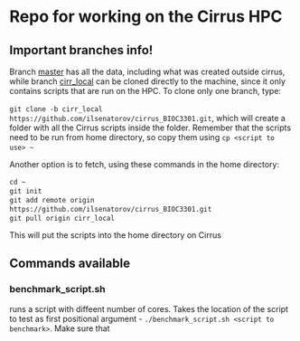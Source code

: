 # Repo for working on the Cirrus HPC

## Important branches info!

Branch [master](https://github.com/ilsenatorov/cirrus_BIOC3301/tree/master) has all the data, including what was created outside cirrus, while branch [cirr_local](https://github.com/ilsenatorov/cirrus_BIOC3301/tree/cirr_local) can be cloned directly to the machine, since it only contains scripts that are run on the HPC. To clone only one branch, type:

`git clone -b cirr_local https://github.com/ilsenatorov/cirrus_BIOC3301.git`, which will create a folder with all the Cirrus scripts inside the folder. Remember that the scripts need to be run from home directory, so copy them using `cp <script to use> ~`

Another option is to fetch, using these commands in the home directory:
```
cd ~
git init
git add remote origin https://github.com/ilsenatorov/cirrus_BIOC3301.git
git pull origin cirr_local
```
This will put the scripts into the home directory on Cirrus

## Commands available

### benchmark_script.sh

runs a script with diffeent number of cores. Takes the location of the script to test as first positional argument - `./benchmark_script.sh <script to benchmark>`. Make sure that <script to benchmark> is using a truncated dataset, for example __seqs_500k.fna__ instead of __seqs.fna__. 

### get_logs.sh

Collects all the logs created by __benchmark_script.sh__ and creates a logfile from them. Takes the names of logfiles without the extensions but with the dot, for example `./get_logs.sh my_benchmarking_logs.`. __Won't work without the dot at the end!__

### filter_barcode.py

filters the seqs.fna or any other file in that format to only have samples from one team/with one barcode. Run with `./filter_barcode.py -i <location of input fna file> -o <output file> -b <barcode number, for 515rcbc20 it will be 20>`. For more info run `./filter_barcode.py --help`.

## Scripts folder

Has the scripts I used for working with the dataset, the ones that start with and underscore _ are unfinished. Has a useful pbs_template which has the parts of script that should be present in all PBS scripts.

## Results

### Benchmarking

The [benchmarking Jupyter Notebook](./benchmarks/Benchmark_efficiency.ipynb) calculates efficiency from the times of running a process on different cores, it takes data from [the csv file with times](./benchmarks/closed_otus.csv) and plots times and calculates efficiency, putting results into the [output csv file](./benchmarks/closed_otus_out.csv).

It uses the module __bench_module.py__, which is located in the same directory, but can be used on its own.

##### Picking closed otus benchmarking plot

![Cores-times](./benchmarks/closed_otus_out.png)

##### Picking de novo otus benchmarking plot

![De-Novo](./benchmarks/de_novo_otus_out.png)

### Locations

[Jupyter Notebook](./locations/location_plotter.ipynb) that takes data from the online spreadsheet and plots the locations where soil samples were taken onto a [Google Map](./locations/soil_samples_map.html). However, to view the map propely, you need to download an open it first.
